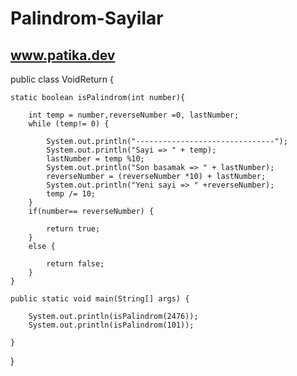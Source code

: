 # Palindrom-Sayilar
www.patika.dev
--------------------


public class VoidReturn {
	
	static boolean isPalindrom(int number){
		
		int temp = number,reverseNumber =0, lastNumber;
		while (temp!= 0) {
			
			System.out.println("-------------------------------");
			System.out.println("Sayi => " + temp);
			lastNumber = temp %10;
			System.out.println("Son basamak => " + lastNumber);
			reverseNumber = (reverseNumber *10) + lastNumber;
			System.out.println("Yeni sayi => " +reverseNumber);
			temp /= 10;
		}
		if(number== reverseNumber) {
			
			return true;
		}
		else {
			
			return false;
		}
	}
	
	public static void main(String[] args) {
		
		System.out.println(isPalindrom(2476));
		System.out.println(isPalindrom(101));

	}

}
